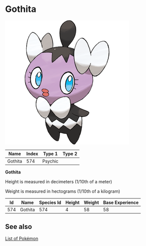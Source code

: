 # Gothita


![Gothita](images/574.png)

| **Name** | **Index** | **Type 1** | **Type 2** |
|----|----|----|----|
| Gothita | 574 | Psychic  |  |

**Gothita** 


Height is measured in decimeters (1/10th of a meter)

Weight is measured in hectograms (1/10th of a kilogram)

| **Id** | **Name** | **Species Id** | **Height** | **Weight** | **Base Experience** |
|--------|----------|----------------|------------|------------|---------------------|
| 574 | Gothita | 574 | 4 | 58 | 58 |


## See also

[List of Pokémon](../pokemon.md)

